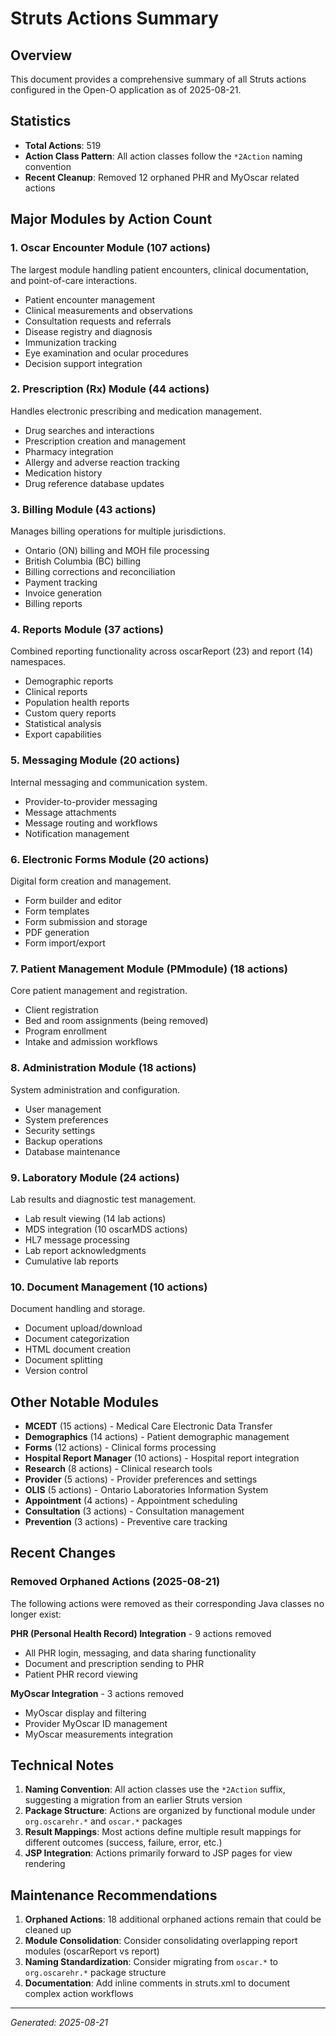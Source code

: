 # Struts Actions Summary

## Overview
This document provides a comprehensive summary of all Struts actions configured in the Open-O application as of 2025-08-21.

## Statistics
- **Total Actions**: 519
- **Action Class Pattern**: All action classes follow the `*2Action` naming convention
- **Recent Cleanup**: Removed 12 orphaned PHR and MyOscar related actions

## Major Modules by Action Count

### 1. **Oscar Encounter Module** (107 actions)
The largest module handling patient encounters, clinical documentation, and point-of-care interactions.
- Patient encounter management
- Clinical measurements and observations  
- Consultation requests and referrals
- Disease registry and diagnosis
- Immunization tracking
- Eye examination and ocular procedures
- Decision support integration

### 2. **Prescription (Rx) Module** (44 actions)
Handles electronic prescribing and medication management.
- Drug searches and interactions
- Prescription creation and management
- Pharmacy integration
- Allergy and adverse reaction tracking
- Medication history
- Drug reference database updates

### 3. **Billing Module** (43 actions)
Manages billing operations for multiple jurisdictions.
- Ontario (ON) billing and MOH file processing
- British Columbia (BC) billing
- Billing corrections and reconciliation
- Payment tracking
- Invoice generation
- Billing reports

### 4. **Reports Module** (37 actions)
Combined reporting functionality across oscarReport (23) and report (14) namespaces.
- Demographic reports
- Clinical reports
- Population health reports
- Custom query reports
- Statistical analysis
- Export capabilities

### 5. **Messaging Module** (20 actions)
Internal messaging and communication system.
- Provider-to-provider messaging
- Message attachments
- Message routing and workflows
- Notification management

### 6. **Electronic Forms Module** (20 actions)
Digital form creation and management.
- Form builder and editor
- Form templates
- Form submission and storage
- PDF generation
- Form import/export

### 7. **Patient Management Module (PMmodule)** (18 actions)
Core patient management and registration.
- Client registration
- Bed and room assignments (being removed)
- Program enrollment
- Intake and admission workflows

### 8. **Administration Module** (18 actions)
System administration and configuration.
- User management
- System preferences
- Security settings
- Backup operations
- Database maintenance

### 9. **Laboratory Module** (24 actions)
Lab results and diagnostic test management.
- Lab result viewing (14 lab actions)
- MDS integration (10 oscarMDS actions)
- HL7 message processing
- Lab report acknowledgments
- Cumulative lab reports

### 10. **Document Management** (10 actions)
Document handling and storage.
- Document upload/download
- Document categorization
- HTML document creation
- Document splitting
- Version control

## Other Notable Modules

- **MCEDT** (15 actions) - Medical Care Electronic Data Transfer
- **Demographics** (14 actions) - Patient demographic management
- **Forms** (12 actions) - Clinical forms processing
- **Hospital Report Manager** (10 actions) - Hospital report integration
- **Research** (8 actions) - Clinical research tools
- **Provider** (5 actions) - Provider preferences and settings
- **OLIS** (5 actions) - Ontario Laboratories Information System
- **Appointment** (4 actions) - Appointment scheduling
- **Consultation** (3 actions) - Consultation management
- **Prevention** (3 actions) - Preventive care tracking

## Recent Changes

### Removed Orphaned Actions (2025-08-21)
The following actions were removed as their corresponding Java classes no longer exist:

**PHR (Personal Health Record) Integration** - 9 actions removed
- All PHR login, messaging, and data sharing functionality
- Document and prescription sending to PHR
- Patient PHR record viewing

**MyOscar Integration** - 3 actions removed  
- MyOscar display and filtering
- Provider MyOscar ID management
- MyOscar measurements integration

## Technical Notes

1. **Naming Convention**: All action classes use the `*2Action` suffix, suggesting a migration from an earlier Struts version
2. **Package Structure**: Actions are organized by functional module under `org.oscarehr.*` and `oscar.*` packages
3. **Result Mappings**: Most actions define multiple result mappings for different outcomes (success, failure, error, etc.)
4. **JSP Integration**: Actions primarily forward to JSP pages for view rendering

## Maintenance Recommendations

1. **Orphaned Actions**: 18 additional orphaned actions remain that could be cleaned up
2. **Module Consolidation**: Consider consolidating overlapping report modules (oscarReport vs report)
3. **Naming Standardization**: Consider migrating from `oscar.*` to `org.oscarehr.*` package structure
4. **Documentation**: Add inline comments in struts.xml to document complex action workflows

---
*Generated: 2025-08-21*